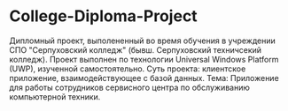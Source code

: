 # College-Diploma-Project
Дипломный проект, выполененный во время обучения в учреждении СПО "Серпуховский колледж" (бывш. Серпуховский техничсекий колледж).
Проект выполнен по технологии Universal Windows Platform (UWP), изученной самостоятельно.
Суть проекта: клиентское приложение, взаимодействующее с базой данных. 
Тема: Приложение для работы сотрудников сервисного центра по обслуживанию компьютерной техники.
